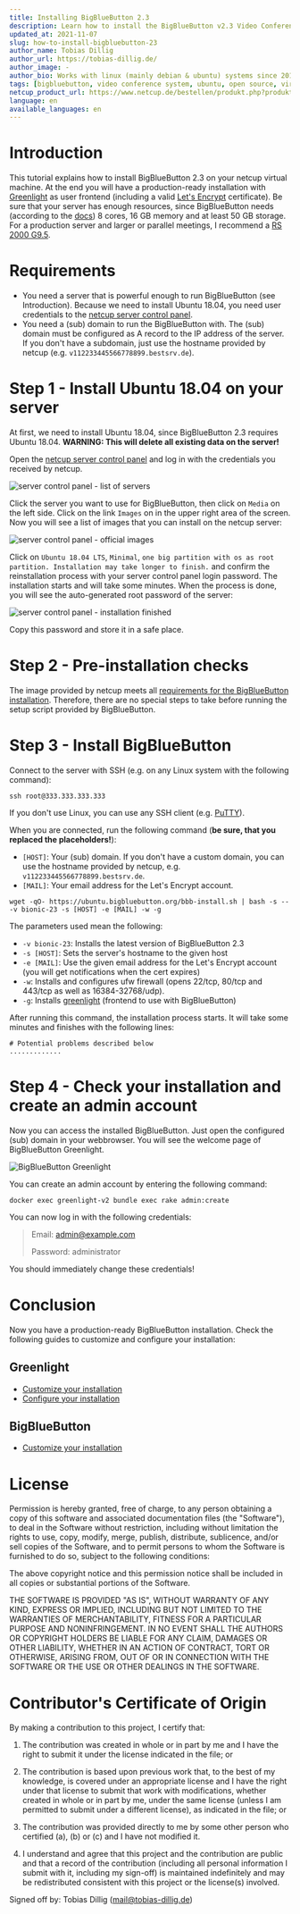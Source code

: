 ```yaml
---
title: Installing BigBlueButton 2.3
description: Learn how to install the BigBlueButton v2.3 Video Conference System on any netcup server (dedicated cores recommended).
updated_at: 2021-11-07
slug: how-to-install-bigbluebutton-23
author_name: Tobias Dillig
author_url: https://tobias-dillig.de/
author_image: -
author_bio: Works with linux (mainly debian & ubuntu) systems since 2012. Loves to automate things to reduce time consumption of maintaining a large infrastructure.
tags: [bigbluebutton, video conference system, ubuntu, open source, virtual classroom software, greenlight]
netcup_product_url: https://www.netcup.de/bestellen/produkt.php?produkt=2894
language: en
available_languages: en
---
```


# Introduction

This tutorial explains how to install BigBlueButton 2.3 on your netcup virtual machine. At the end you will have a production-ready installation with [Greenlight](https://github.com/bigbluebutton/greenlight) as user frontend (including a valid [Let's Encrypt](https://letsencrypt.org/) certificate). Be sure that your server has enough resources, since BigBlueButton needs (according to the [docs](https://docs.bigbluebutton.org/2.3/install.html#minimum-server-requirements)) 8 cores, 16 GB memory and at least 50 GB storage. For a production server and larger or parallel meetings, I recommend a [RS 2000 G9.5](https://www.netcup.de/bestellen/produkt.php?produkt=2894).

# Requirements

- You need a server that is powerful enough to run BigBlueButton (see Introduction). Because we need to install Ubuntu 18.04, you need user credentials to the [netcup server control panel](https://www.servercontrolpanel.de/SCP/Login).
- You need a (sub) domain to run the BigBlueButton with. The (sub) domain must be configured as A record to the IP address of the server. If you don't have a subdomain, just use the hostname provided by netcup (e.g. `v112233445566778899.bestsrv.de`).

# Step 1 - Install Ubuntu 18.04 on your server

At first, we need to install Ubuntu 18.04, since BigBlueButton 2.3 requires Ubuntu 18.04. **WARNING: This will delete all existing data on the server!**

Open the [netcup server control panel](https://www.servercontrolpanel.de/SCP/Login) and log in with the credentials you received by netcup.

![server control panel - list of servers](images/01-servercontrolpanel.png)

Click the server you want to use for BigBlueButton, then click on `Media` on the left side. Click on the link `Images` on in the upper right area of the screen. Now you will see a list of images that you can install on the netcup server:

![server control panel - official images](images/02-servercontrolpanel.png)

Click on `Ubuntu 18.04 LTS`, `Minimal`, `one big partition with os as root partition. Installation may take longer to finish.` and confirm the reinstallation process with your server control panel login password. The installation starts and will take some minutes. When the process is done, you will see the auto-generated root password of the server:

![server control panel - installation finished](images/03-servercontrolpanel.png)

Copy this password and store it in a safe place.

# Step 2 - Pre-installation checks

The image provided by netcup meets all [requirements for the BigBlueButton installation](https://docs.bigbluebutton.org/2.3/install.html#pre-installation-checks). Therefore, there are no special steps to take before running the setup script provided by BigBlueButton.

# Step 3 - Install BigBlueButton

Connect to the server with SSH (e.g. on any Linux system with the following command):

```
ssh root@333.333.333.333
```

If you don't use Linux, you can use any SSH client (e.g. [PuTTY](https://www.putty.org/)).

When you are connected, run the following command (**be sure, that you replaced the placeholders!**):

- `[HOST]`: Your (sub) domain. If you don't have a custom domain, you can use the hostname provided by netcup, e.g. `v112233445566778899.bestsrv.de`.
- `[MAIL]`: Your email address for the Let's Encrypt account.

```
wget -qO- https://ubuntu.bigbluebutton.org/bbb-install.sh | bash -s -- -v bionic-23 -s [HOST] -e [MAIL] -w -g
```

The parameters used mean the following:

- `-v bionic-23`: Installs the latest version of BigBlueButton 2.3
- `-s [HOST]`: Sets the server's hostname to the given host
- `-e [MAIL]`: Use the given email address for the Let's Encrypt account (you will get notifications when the cert expires)
- `-w`: Installs and configures ufw firewall (opens 22/tcp, 80/tcp and 443/tcp as well as 16384-32768/udp).
- `-g`: Installs [greenlight](https://github.com/bigbluebutton/greenlight) (frontend to use with BigBlueButton)

After running this command, the installation process starts. It will take some minutes and finishes with the following lines:

```
# Potential problems described below
.............
```

# Step 4 - Check your installation and create an admin account

Now you can access the installed BigBlueButton. Just open the configured (sub) domain in your webbrowser. You will see the welcome page of BigBlueButton Greenlight.

![BigBlueButton Greenlight](images/04-greenlight.png)

You can create an admin account by entering the following command:

```
docker exec greenlight-v2 bundle exec rake admin:create
```

You can now log in with the following credentials:

> Email: admin@example.com
>
> Password: administrator

You should immediately change these credentials!

# Conclusion

Now you have a production-ready BigBlueButton installation. Check the following guides to customize and configure your installation:

## Greenlight

- [Customize your installation](https://docs.bigbluebutton.org/greenlight/gl-customize.html)
- [Configure your installation](https://docs.bigbluebutton.org/greenlight/gl-config.html)

## BigBlueButton

- [Customize your installation](https://docs.bigbluebutton.org/admin/customize.html)

# License

Permission is hereby granted, free of charge, to any person obtaining a copy
of this software and associated documentation files (the "Software"), to deal
in the Software without restriction, including without limitation the rights
to use, copy, modify, merge, publish, distribute, sublicence, and/or sell
copies of the Software, and to permit persons to whom the Software is
furnished to do so, subject to the following conditions:

The above copyright notice and this permission notice shall be included in all
copies or substantial portions of the Software.

THE SOFTWARE IS PROVIDED "AS IS", WITHOUT WARRANTY OF ANY KIND, EXPRESS OR
IMPLIED, INCLUDING BUT NOT LIMITED TO THE WARRANTIES OF MERCHANTABILITY,
FITNESS FOR A PARTICULAR PURPOSE AND NONINFRINGEMENT. IN NO EVENT SHALL THE
AUTHORS OR COPYRIGHT HOLDERS BE LIABLE FOR ANY CLAIM, DAMAGES OR OTHER
LIABILITY, WHETHER IN AN ACTION OF CONTRACT, TORT OR OTHERWISE, ARISING FROM,
OUT OF OR IN CONNECTION WITH THE SOFTWARE OR THE USE OR OTHER DEALINGS IN THE
SOFTWARE.

# Contributor's Certificate of Origin

By making a contribution to this project, I certify that:

1. The contribution was created in whole or in part by me and I have the right to submit it under the license indicated in the file; or

2. The contribution is based upon previous work that, to the best of my knowledge, is covered under an appropriate license and I have the right under that license to submit that work with modifications, whether created in whole or in part by me, under the same license (unless I am permitted to submit under a different license), as indicated in the file; or

3. The contribution was provided directly to me by some other person who certified (a), (b) or (c) and I have not modified it.

4. I understand and agree that this project and the contribution are public and that a record of the contribution (including all personal information I submit with it, including my sign-off) is maintained indefinitely and may be redistributed consistent with this project or the license(s) involved.

Signed off by: Tobias Dillig (mail@tobias-dillig.de)
